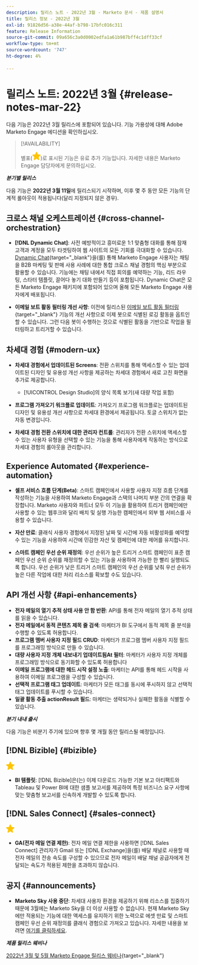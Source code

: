 ```yaml
---
description: 릴리스 노트 - 2022년 3월 - Marketo 문서 - 제품 설명서
title: 릴리스 정보 - 2022년 3월
exl-id: 91826d56-a38e-44af-b798-17bfc016c311
feature: Release Information
source-git-commit: 09a656c3a0d0002edfa1a61b987bff4c1dff33cf
workflow-type: tm+mt
source-wordcount: '747'
ht-degree: 4%

---
```


# 릴리스 노트: 2022년 3월 {#release-notes-mar-22}

다음 기능은 2022년 3월 릴리스에 포함되어 있습니다. 기능 가용성에 대해 Adobe Marketo Engage 에디션을 확인하십시오.

>[!AVAILABILITY]
>
>별표(![별표](assets/yellow-star.png))로 표시된 기능은 유료 추가 기능입니다. 자세한 내용은 Marketo Engage 담당자에게 문의하십시오.

**_분기별 릴리스_**

다음 기능은 **2022년 3월 11일**&#x200B;에 릴리스되기 시작하며, 이후 몇 주 동안 모든 기능의 단계적 롤아웃이 적용됩니다(달리 지정되지 않은 경우).

## 크로스 채널 오케스트레이션 {#cross-channel-orchestration}

* **[!DNL Dynamic Chat]**: 사전 예방적이고 흥미로운 1:1 맞춤형 대화를 통해 잠재 고객과 계정을 모두 타겟팅하여 웹 사이트의 모든 기회를 극대화할 수 있습니다. [Dynamic Chat](/help/marketo/product-docs/demand-generation/dynamic-chat/dynamic-chat-overview.md){target="_blank"}을(를) 통해 Marketo Engage 사용자는 채팅을 B2B 마케팅 및 판매 사용 사례에 대한 통합 크로스 채널 경험의 핵심 부분으로 활용할 수 있습니다. 기능에는 채팅 내에서 직접 회의를 예약하는 기능, 리드 라우팅, 스타터 템플릿, 끌어다 놓기 대화 만들기 등이 포함됩니다. Dynamic Chat은 모든 Marketo Engage 패키지에 포함되어 있으며 올해 모든 Marketo Engage 사용자에게 배포됩니다.

* **이메일 보트 활동 필터링 개선 사항**: 이전에 릴리스된 [이메일 보트 활동 필터링](/help/marketo/product-docs/administration/email-setup/filtering-email-bot-activity.md){target="_blank"} 기능의 개선 사항으로 이제 봇으로 식별된 로깅 활동을 옵트인할 수 있습니다. 그런 다음 봇이 수행하는 것으로 식별된 활동을 기반으로 작업을 필터링하고 트리거할 수 있습니다.

## 차세대 경험 {#modern-ux}

* **차세대 경험에서 업데이트된 Screens**: 전환 스위치를 통해 액세스할 수 있는 업데이트된 디자인 및 유용성 개선 사항을 제공하는 차세대 경험에서 새로 고친 화면을 추가로 제공합니다.

   * [!UICONTROL Design Studio]의 양식 목록 보기(새 대량 작업 포함)

* **프로그램 가져오기 워크플로 업데이트**: 가져오기 프로그램 워크플로는 업데이트된 디자인 및 유용성 개선 사항으로 차세대 환경에서 제공됩니다. 토글 스위치가 없는 자동 변경입니다.

* **차세대 경험 전환 스위치에 대한 관리자 컨트롤**: 관리자가 전환 스위치에 액세스할 수 있는 사용자 유형을 선택할 수 있는 기능을 통해 사용자에게 작동하는 방식으로 차세대 경험의 롤아웃을 관리합니다.

## Experience Automated {#experience-automation}

* **셀프 서비스 흐름 단계(Beta)**: 스마트 캠페인에서 사용할 사용자 지정 흐름 단계를 작성하는 기능을 사용하여 Marketo Engage과 스택의 나머지 부분 간의 연결을 확장합니다. Marketo 사용자와 파트너 모두 이 기능을 활용하여 트리거 캠페인에만 사용할 수 있는 웹후크와 달리 배치 및 실행 가능한 캠페인에서 외부 웹 서비스를 사용할 수 있습니다.

* **자산 만료**: 클래식 사용자 경험에서 지정된 날짜 및 시간에 자동 비활성화를 예약할 수 있는 기능을 사용하여 시간에 민감한 자산 및 캠페인에 대한 제어를 유지합니다.

* **스마트 캠페인 우선 순위 재정의**: 우선 순위가 높은 트리거 스마트 캠페인이 표준 캠페인 우선 순위 순위를 재정의할 수 있는 기능을 사용하여 가능한 한 빨리 실행되도록 합니다. 우선 순위가 낮은 트리거 스마트 캠페인의 우선 순위를 낮춰 우선 순위가 높은 다른 작업에 대한 처리 리소스를 확보할 수도 있습니다.

## API 개선 사항 {#api-enhancements}

* **전자 메일의 열기 추적 상태 사용 안 함 반환**: API를 통해 전자 메일의 열기 추적 상태를 읽을 수 있습니다.
* **전자 메일에서 동적 콘텐츠 제목 줄 검색**: 마케터가 BI 도구에서 동적 제목 줄 분석을 수행할 수 있도록 허용합니다.
* **프로그램 멤버 사용자 지정 필드 CRUD**: 마케터가 프로그램 멤버 사용자 지정 필드를 프로그래밍 방식으로 만들 수 있습니다.
* **대량 사용자 지정 개체 내보내기 업데이트됨At 필터**: 마케터가 사용자 지정 개체를 프로그래밍 방식으로 동기화할 수 있도록 허용합니다
* **이메일 프로그램에 대한 헤드 시작 설정 노출**: 마케터는 API를 통해 헤드 시작을 사용하여 이메일 프로그램을 구성할 수 있습니다.
* **선택적 프로그램 태그 업데이트**: 마케터가 모든 태그를 동시에 푸시하지 않고 선택적 태그 업데이트를 푸시할 수 있습니다.
* **일괄 활동 추출 actionResult 필드**: 마케터는 생략되거나 실패한 활동을 식별할 수 있습니다.

**_분기 내내 출시_**

다음 기능은 비분기 주기에 있으며 향후 몇 개월 동안 릴리스될 예정입니다.

## [!DNL Bizible] {#bizible}

![(별)](assets/yellow-star.png)

* **BI 템플릿**: [!DNL Bizible]은(는) 이제 다운로드 가능한 기본 보고 아티팩트와 Tableau 및 Power BI에 대한 샘플 보고서를 제공하여 특정 비즈니스 요구 사항에 맞는 맞춤형 보고서를 신속하게 개발할 수 있도록 합니다.

## [!DNL Sales Connect] {#sales-connect}

![(별)](assets/yellow-star.png)

* **GA(전자 메일 연결 제한)**: 전자 메일 연결 제한을 사용하면 [!DNL Sales Connect] 관리자가 Gmail 또는 [!DNL Exchange]을(를) 배달 채널로 사용할 때 전자 메일의 전송 속도를 구성할 수 있으므로 전자 메일이 배달 채널 공급자에게 전달되는 속도가 적용된 제한을 초과하지 않습니다.

## 공지 {#announcements}

* **Marketo Sky 사용 중단**: 차세대 사용자 환경을 제공하기 위해 리소스를 집중하기 때문에 3월에는 Marketo Sky을 더 이상 사용할 수 없습니다. 현재 Marketo Sky에만 적용되는 기능에 대한 액세스를 유지하기 위한 노력으로 에셋 만료 및 스마트 캠페인 우선 순위 재정의를 클래식 경험으로 가져오고 있습니다. 자세한 내용을 보려면 [여기를 클릭하세요](https://nation.marketo.com/t5/the-modern-ux/marketo-sky-deprecation-notice/ba-p/320115#M33).

**_제품 릴리스 웨비나_**

[2022년 3월 및 5월 Marketo Engage 릴리스 웨비나](https://engage.marketo.com/2022_March_May_Release_Webinar_DemandPage.html){target="_blank"}
